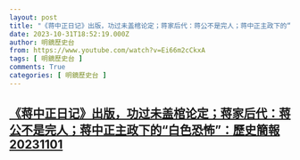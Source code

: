 ```yaml
---
layout: post
title: "《蒋中正日记》出版，功过未盖棺论定；蒋家后代：蒋公不是完人；蒋中正主政下的“白色恐怖”：歷史簡報20231101"
date: 2023-10-31T18:52:19.000Z
author: 明鏡歷史台
from: https://www.youtube.com/watch?v=Ei66m2cCkxA
tags: [ 明鏡歷史台 ]
comments: True
categories: [ 明鏡歷史台 ]
---
```

<!--1698778339000-->
[《蒋中正日记》出版，功过未盖棺论定；蒋家后代：蒋公不是完人；蒋中正主政下的“白色恐怖”：歷史簡報20231101](https://www.youtube.com/watch?v=Ei66m2cCkxA)
------

<div>

</div>
